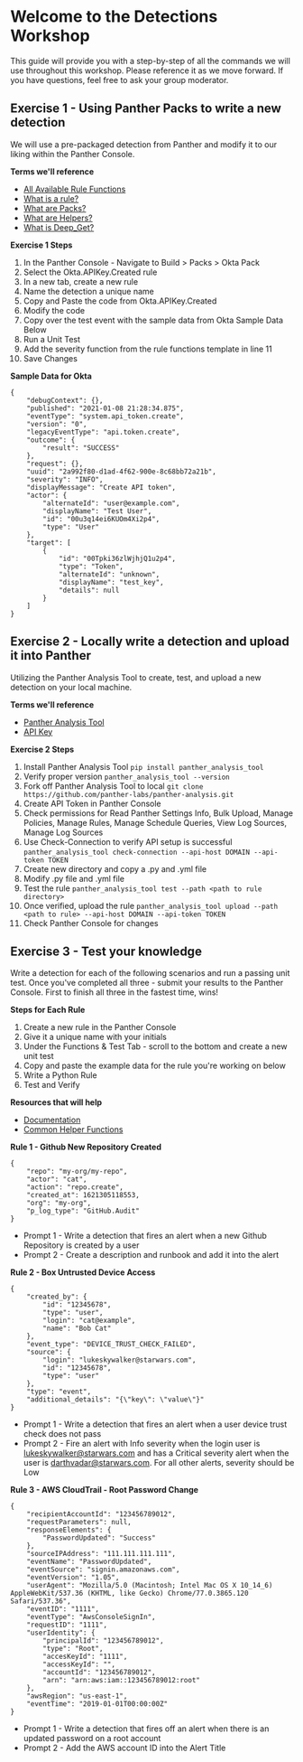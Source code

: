 # Welcome to the Detections Workshop
This guide will provide you with a step-by-step of all the commands we will use throughout this workshop. Please reference it as we move forward. If you have questions, feel free to ask your group moderator.




## Exercise 1 - Using Panther Packs to write a new detection
We will use a pre-packaged detection from Panther and modify it to our liking within the Panther Console.

**Terms we'll reference**
- [All Available Rule Functions](https://github.com/panther-labs/panther-analysis/blob/master/templates/example_rule.py)
- [What is a rule?](https://docs.panther.com/writing-detections/rules)
- [What are Packs?](https://docs.panther.com/writing-detections/detection-packs)
- [What are Helpers?](https://docs.panther.com/writing-detections/globals?q=helpers)
- [What is Deep_Get?](https://docs.panther.com/writing-detections/globals#deep_get)

**Exercise 1 Steps**
1. In the Panther Console - Navigate to Build > Packs > Okta Pack
2. Select the Okta.APIKey.Created rule
3. In a new tab, create a new rule
4. Name the detection a unique name 
5. Copy and Paste the code from Okta.APIKey.Created 
6. Modify the code
7. Copy over the test event with the sample data from Okta Sample Data Below
8. Run a Unit Test
9. Add the severity function from the rule functions template in line 11
10. Save Changes


**Sample Data for Okta**
```
{
	"debugContext": {},
	"published": "2021-01-08 21:28:34.875",
	"eventType": "system.api_token.create",
	"version": "0",
	"legacyEventType": "api.token.create",
	"outcome": {
		"result": "SUCCESS"
	},
	"request": {},
	"uuid": "2a992f80-d1ad-4f62-900e-8c68bb72a21b",
	"severity": "INFO",
	"displayMessage": "Create API token",
	"actor": {
		"alternateId": "user@example.com",
		"displayName": "Test User",
		"id": "00u3q14ei6KUOm4Xi2p4",
		"type": "User"
	},
	"target": [
		{
			"id": "00Tpki36zlWjhjQ1u2p4",
			"type": "Token",
			"alternateId": "unknown",
			"displayName": "test_key",
			"details": null
		}
	]
}
```








## Exercise 2 - Locally write a detection and upload it into Panther
Utilizing the Panther Analysis Tool to create, test, and upload a new detection on your local machine. 


**Terms we'll reference**
- [Panther Analysis Tool](https://docs.panther.com/panther-developer-workflows/panther-analysis-tool#overview)
- [API Key](https://docs.panther.com/panther-developer-workflows/api#how-to-use-panthers-api)


**Exercise 2 Steps**
1. Install Panther Analysis Tool 
```pip install panther_analysis_tool```
2. Verify proper version 
```panther_analysis_tool --version```
3. Fork off Panther Analysis Tool to local 
```git clone https://github.com/panther-labs/panther-analysis.git```
4. Create API Token in Panther Console 
5. Check permissions for Read Panther Settings Info, Bulk Upload, Manage Policies, Manage Rules, Manage Schedule Queries, View Log Sources, Manage Log Sources
6. Use Check-Connection to verify API setup is successful
```panther_analysis_tool check-connection --api-host DOMAIN --api-token TOKEN```
6. Create new directory and copy a .py and .yml file
7. Modify .py file and .yml file
8. Test the rule
```panther_analysis_tool test --path <path to rule directory>```
9. Once verified, upload the rule
```panther_analysis_tool upload --path <path to rule> --api-host DOMAIN --api-token TOKEN```
10. Check Panther Console for changes









## Exercise 3 - Test your knowledge
Write a detection for each of the following scenarios and run a passing unit test. Once you've completed all three - submit your results to the Panther Console. First to finish all three in the fastest time, wins!

**Steps for Each Rule**
1. Create a new rule in the Panther Console
2. Give it a unique name with your initials
3. Under the Functions & Test Tab - scroll to the bottom and create a new unit test
4. Copy and paste the example data for the rule you're working on below
5. Write a Python Rule 
6. Test and Verify

**Resources that will help**
- [Documentation](https://docs.panther.com/)
- [Common Helper Functions](https://docs.panther.com/writing-detections/globals#common-helpers)


**Rule 1 - Github New Repository Created**
```
{
	"repo": "my-org/my-repo",
	"actor": "cat",
	"action": "repo.create",
	"created_at": 1621305118553,
	"org": "my-org",
	"p_log_type": "GitHub.Audit"
}
```

- Prompt 1 - Write a detection that fires an alert when a new Github Repository is created by a user 
- Prompt 2 - Create a description and runbook and add it into the alert





**Rule 2 - Box Untrusted Device Access**
```
{
	"created_by": {
		"id": "12345678",
		"type": "user",
		"login": "cat@example",
		"name": "Bob Cat"
	},
	"event_type": "DEVICE_TRUST_CHECK_FAILED",
	"source": {
		"login": "lukeskywalker@starwars.com",
		"id": "12345678",
		"type": "user"
	},
	"type": "event",
	"additional_details": "{\"key\": \"value\"}"
}
```



- Prompt 1 - Write a detection that fires an alert when a user device trust check does not pass
- Prompt 2 - Fire an alert with Info severity when the login user is lukeskywalker@starwars.com and has a Critical severity alert when the user is darthvadar@starwars.com. For all other alerts, severity should be Low



**Rule 3 - AWS CloudTrail - Root Password Change**
```
{
	"recipientAccountId": "123456789012",
	"requestParameters": null,
	"responseElements": {
		"PasswordUpdated": "Success"
	},
	"sourceIPAddress": "111.111.111.111",
	"eventName": "PasswordUpdated",
	"eventSource": "signin.amazonaws.com",
	"eventVersion": "1.05",
	"userAgent": "Mozilla/5.0 (Macintosh; Intel Mac OS X 10_14_6) AppleWebKit/537.36 (KHTML, like Gecko) Chrome/77.0.3865.120 Safari/537.36",
	"eventID": "1111",
	"eventType": "AwsConsoleSignIn",
	"requestID": "1111",
	"userIdentity": {
		"principalId": "123456789012",
		"type": "Root",
		"accesKeyId": "1111",
		"accessKeyId": "",
		"accountId": "123456789012",
		"arn": "arn:aws:iam::123456789012:root"
	},
	"awsRegion": "us-east-1",
	"eventTime": "2019-01-01T00:00:00Z"
}
```


- Prompt 1 - Write a detection that fires off an alert when there is an updated password on a root account 
- Prompt 2 - Add the AWS account ID into the Alert Title 


